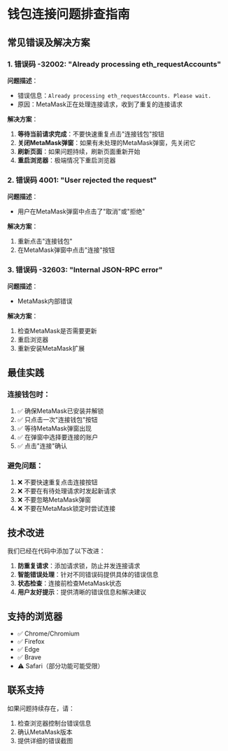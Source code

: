 # 钱包连接问题排查指南

## 常见错误及解决方案

### 1. 错误码 -32002: "Already processing eth_requestAccounts"

**问题描述**：
- 错误信息：`Already processing eth_requestAccounts. Please wait.`
- 原因：MetaMask正在处理连接请求，收到了重复的连接请求

**解决方案**：
1. **等待当前请求完成**：不要快速重复点击"连接钱包"按钮
2. **关闭MetaMask弹窗**：如果有未处理的MetaMask弹窗，先关闭它
3. **刷新页面**：如果问题持续，刷新页面重新开始
4. **重启浏览器**：极端情况下重启浏览器

### 2. 错误码 4001: "User rejected the request"

**问题描述**：
- 用户在MetaMask弹窗中点击了"取消"或"拒绝"

**解决方案**：
1. 重新点击"连接钱包"
2. 在MetaMask弹窗中点击"连接"按钮

### 3. 错误码 -32603: "Internal JSON-RPC error"

**问题描述**：
- MetaMask内部错误

**解决方案**：
1. 检查MetaMask是否需要更新
2. 重启浏览器
3. 重新安装MetaMask扩展

## 最佳实践

### 连接钱包时：
1. ✅ 确保MetaMask已安装并解锁
2. ✅ 只点击一次"连接钱包"按钮
3. ✅ 等待MetaMask弹窗出现
4. ✅ 在弹窗中选择要连接的账户
5. ✅ 点击"连接"确认

### 避免问题：
1. ❌ 不要快速重复点击连接按钮
2. ❌ 不要在有待处理请求时发起新请求
3. ❌ 不要忽略MetaMask弹窗
4. ❌ 不要在MetaMask锁定时尝试连接

## 技术改进

我们已经在代码中添加了以下改进：

1. **防重复请求**：添加请求锁，防止并发连接请求
2. **智能错误处理**：针对不同错误码提供具体的错误信息
3. **状态检查**：连接前检查MetaMask状态
4. **用户友好提示**：提供清晰的错误信息和解决建议

## 支持的浏览器

- ✅ Chrome/Chromium
- ✅ Firefox
- ✅ Edge
- ✅ Brave
- ⚠️ Safari（部分功能可能受限）

## 联系支持

如果问题持续存在，请：
1. 检查浏览器控制台错误信息
2. 确认MetaMask版本
3. 提供详细的错误截图